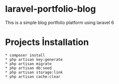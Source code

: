 # laravel-portfolio-blog
 This is a simple blog portfolio platform using laravel 6
# Projects İnstallation

	* composer install
	* php artisan key:generate
	* php artisan migrate
	* php artisan db:seed
	* php artisan storage:link
	* php artisan cache:clear

